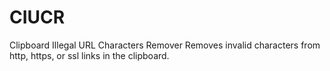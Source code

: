 # CIUCR
Clipboard Illegal URL Characters Remover
Removes invalid characters from http, https, or ssl links in the clipboard.
